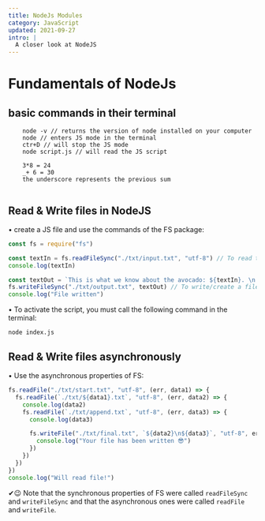 ```yaml
---
title: NodeJs Modules
category: JavaScript
updated: 2021-09-27
intro: |
  A closer look at NodeJS
---
```


# Fundamentals of NodeJs

## basic commands in their terminal

```
    node -v // returns the version of node installed on your computer
    node // enters JS mode in the terminal
    ctr+D // will stop the JS mode
    node script.js // will read the JS script

    3*8 = 24
    _+ 6 = 30
    the underscore represents the previous sum


```

## Read & Write files in NodeJS

• create a JS file and use the commands of the FS package:

```js
const fs = require("fs")

const textIn = fs.readFileSync("./txt/input.txt", "utf-8") // To read the input.txt file
console.log(textIn)

const textOut = `This is what we know about the avocado: ${textIn}. \n Created on ${Date.now()}`
fs.writeFileSync("./txt/output.txt", textOut) // To write/create a file called output.txt
console.log("File written")
```

• To activate the script, you must call the following command in the terminal:

`node index.js`

## Read & Write files asynchronously

• Use the asynchronous properties of FS:

```js
fs.readFile("./txt/start.txt", "utf-8", (err, data1) => {
  fs.readFile(`./txt/${data1}.txt`, "utf-8", (err, data2) => {
    console.log(data2)
    fs.readFile(`./txt/append.txt`, "utf-8", (err, data3) => {
      console.log(data3)

      fs.writeFile("./txt/final.txt", `${data2}\n${data3}`, "utf-8", err => {
        console.log("Your file has been written 😎")
      })
    })
  })
})
console.log("Will read file!")
```

✔😉 Note that the synchronous properties of FS were called `readFileSync` and `writeFileSync` and that the asynchronous ones were called `readFile` and `writeFile`.
